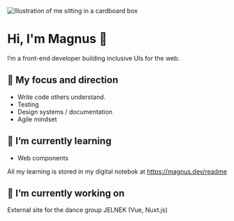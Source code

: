 ![Illustration of me sitting in a cardboard box](https://github.com/mfredlundh/mfredlundh/blob/master/2DmaiMwC.png?raw=true)

# Hi, I'm Magnus 👋

I’m a front-end developer building inclusive UIs for the web.


## 🧭 My focus and direction
- Write code others understand.
- Testing
- Design systems / documentation
- Agile mindset

## 🌱 I’m currently learning
- Web components

All my learning is stored in my digital notebok at https://magnus.dev/readme

## 🔭 I’m currently working on
External site for the dance group JELNEK (Vue, Nuxt.js) 

<!--
**mfredlundh/mfredlundh** is a ✨ _special_ ✨ repository because its `README.md` (this file) appears on your GitHub profile.

Here are some ideas to get you started:

- 🔭 I’m currently working on ...
- 🌱 I’m currently learning ...
- 👯 I’m looking to collaborate on ...
- 🤔 I’m looking for help with ...
- 💬 Ask me about ...
- 📫 How to reach me: ...
- 😄 Pronouns: ...
- ⚡ Fun fact: ...
-->
